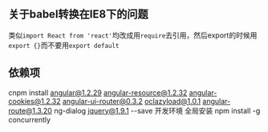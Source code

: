 ## 关于babel转换在IE8下的问题
类似`import React from 'react'`均改成用`require`去引用，然后export的时候用`export {}`而不要用`export default`
## 依赖项
cnpm install
 angular@1.2.29
 angular-resource@1.2.32
 angular-cookies@1.2.32
 angular-ui-router@0.3.2
 oclazyload@1.0.1
 angular-route@1.3.20
 ng-dialog
 jquery@1.9.1
 --save
开发环境 全局安装 npm install -g concurrently